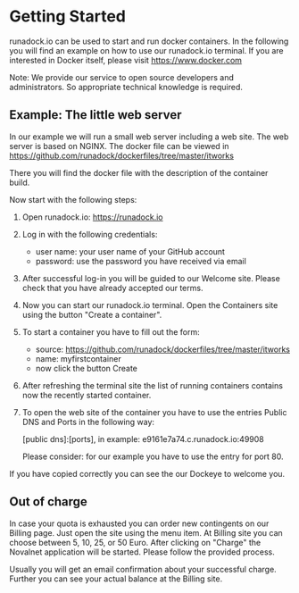 Getting Started
===============

runadock.io can be used to start and run docker containers. In the following you will find an example on how to use our runadock.io terminal.
If you are interested in Docker itself, please visit <https://www.docker.com>

Note: We provide our service to open source developers and administrators. So appropriate technical knowledge is required.

Example: The little web server
------------------------------

In our example we will run a small web server including a web site. The web server is based on NGINX. The docker file can be viewed in <https://github.com/runadock/dockerfiles/tree/master/itworks>

There you will find the docker file with the description of the container build.

Now start with the following steps:

1. Open runadock.io: <https://runadock.io>
2. Log in with the following credentials:

    * user name: your user name of your GitHub account
    * password: use the password you have received via email

3. After successful log-in you will be guided to our Welcome site. Please check that you have already accepted our terms.
4. Now you can start our runadock.io terminal. Open the Containers site using the button "Create a container".
5. To start a container you have to fill out the form:

    * source: https://github.com/runadock/dockerfiles/tree/master/itworks
    * name: myfirstcontainer
    * now click the button Create

6. After refreshing the terminal site the list of running containers contains now the recently started container.
7. To open the web site of the container you have to use the entries Public DNS and Ports in the following way:

    [public dns]:[ports], in example: e9161e7a74.c.runadock.io:49908

   Please consider: for our example you have to use the entry for port 80.

If you have copied correctly you can see the our Dockeye to welcome you.

Out of charge
-------------

In case your quota is exhausted you can order new contingents on our Billing page. Just open the site using the menu item. At Billing site you can choose between 5, 10, 25, or 50 Euro. After clicking on "Charge" the Novalnet application will be started. Please follow the provided process.

Usually you will get an email confirmation about your successful charge. Further you can see your actual balance at the Billing site.


